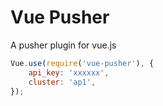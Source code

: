 # Vue Pusher

A pusher plugin for vue.js

~~~js
Vue.use(require('vue-pusher'), {
    api_key: 'xxxxxx',
    cluster: 'ap1',
});
~~~


